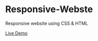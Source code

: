 # Responsive-Webste
Responsive website using CSS &amp; HTML

[Live Demo](https://vashisht23.github.io/Responsive-Webste/)
